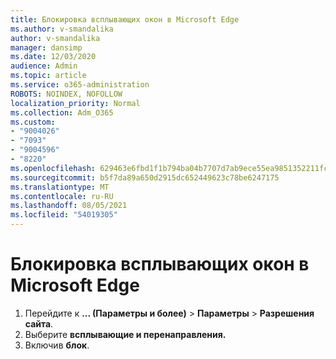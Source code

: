 ```yaml
---
title: Блокировка всплывающих окон в Microsoft Edge
ms.author: v-smandalika
author: v-smandalika
manager: dansimp
ms.date: 12/03/2020
audience: Admin
ms.topic: article
ms.service: o365-administration
ROBOTS: NOINDEX, NOFOLLOW
localization_priority: Normal
ms.collection: Adm_O365
ms.custom:
- "9004026"
- "7093"
- "9004596"
- "8220"
ms.openlocfilehash: 629463e6fbd1f1b794ba04b7707d7ab9ece55ea9851352211fcaeed41ea9279d
ms.sourcegitcommit: b5f7da89a650d2915dc652449623c78be6247175
ms.translationtype: MT
ms.contentlocale: ru-RU
ms.lasthandoff: 08/05/2021
ms.locfileid: "54019305"
---
```

# <a name="block-pop-up-windows-in-microsoft-edge"></a>Блокировка всплывающих окон в Microsoft Edge

1. Перейдите к **... (Параметры и более)**  >  **Параметры**  >  **Разрешения сайта**.
2. Выберите **всплывающие и перенаправления.**
3. Включив **блок**.